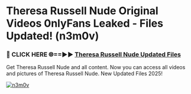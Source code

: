 # Theresa Russell Nude Original Videos 0nlyFans Leaked - Files Updated! (n3m0v)

<h3>🔴 CLICK HERE 🌐==►► <a href="https://tinyurl.com/yc6ubb5a" rel="nofollow">Theresa Russell Nude Updated Files</a></h3>

Get Theresa Russell Nude and all content. Now you can access all videos and pictures of Theresa Russell Nude. New Updated Files 2025!

[![n3m0v](https://i.imgur.com/7eu0CRL.gif)](https://tinyurl.com/yc6ubb5a)
